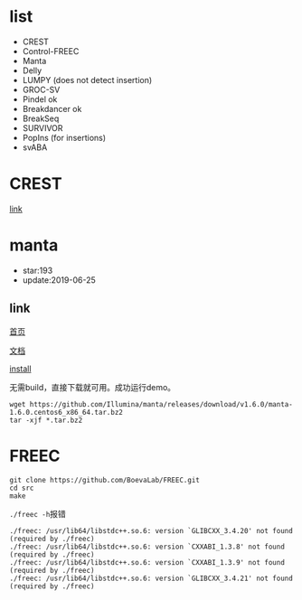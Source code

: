# list
* CREST
* Control-FREEC
* Manta 
* Delly
* LUMPY (does not detect insertion)
* GROC-SV
* Pindel ok
* Breakdancer ok
* BreakSeq
* SURVIVOR
* PopIns (for insertions)
* svABA

# CREST
[link](https://github.com/youngmook/CREST)

# manta
- star:193
- update:2019-06-25

## link
[首页](https://github.com/Illumina/manta)

[文档](https://github.com/Illumina/manta/blob/master/docs/userGuide/README.md)

[install](https://github.com/Illumina/manta/blob/master/docs/userGuide/installation.md#linux)

无需build，直接下载就可用。成功运行demo。
```
wget https://github.com/Illumina/manta/releases/download/v1.6.0/manta-1.6.0.centos6_x86_64.tar.bz2
tar -xjf *.tar.bz2
```
# FREEC 
[](https://github.com/BoevaLab/FREEC)


```
git clone https://github.com/BoevaLab/FREEC.git
cd src
make
```

`./freec -h`报错

```
./freec: /usr/lib64/libstdc++.so.6: version `GLIBCXX_3.4.20' not found (required by ./freec)
./freec: /usr/lib64/libstdc++.so.6: version `CXXABI_1.3.8' not found (required by ./freec)
./freec: /usr/lib64/libstdc++.so.6: version `CXXABI_1.3.9' not found (required by ./freec)
./freec: /usr/lib64/libstdc++.so.6: version `GLIBCXX_3.4.21' not found (required by ./freec)
```


